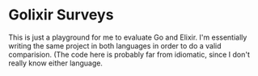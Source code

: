 # Golixir Surveys

This is just a playground for me to evaluate Go and Elixir. I'm essentially writing the same project in both languages in order to do a valid comparision. (The code here is probably far from idiomatic, since I don't really know either language.
